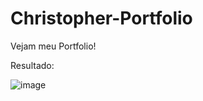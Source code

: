 # Christopher-Portfolio
 
Vejam meu Portfolio!

Resultado:

![image](https://github.com/amaralchr250/Christopher-Portfolio-main/assets/42553791/5268bf52-5c90-4ca7-a2c2-43e5dc6d694b)
